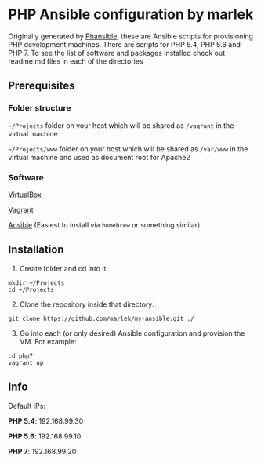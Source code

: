 # PHP Ansible configuration by marlek

Originally generated by [Phansible](https://http://phansible.com), these are Ansible scripts for provisioning PHP development machines. There are scripts for PHP 5.4, PHP 5.6 and PHP 7. To see the list of software and packages installed check out readme.md files in each of the directories

## Prerequisites

### Folder structure

`~/Projects` folder on your host which will be shared as `/vagrant` in the virtual machine

`~/Projects/www` folder on your host which will be shared as `/var/www` in the virtual machine and used as document root for Apache2

### Software

[VirtualBox](https://www.virtualbox.org)

[Vagrant](https://www.vagrantup.com)

[Ansible](http://www.ansible.com) (Easiest to install via `homebrew` or something similar)

## Installation

1. Create folder and cd into it:
```
mkdir ~/Projects
cd ~/Projects
```
2. Clone the repository inside that directory:
```
git clone https://github.com/marlek/my-ansible.git ./
```
3. Go into each (or only desired) Ansible configuration and provision the VM. For example:
```
cd php7
vagrant up
```

## Info

Default IPs:

**PHP 5.4**: 192.168.99.30

**PHP 5.6**: 192.168.99.10

**PHP 7**: 192.168.99.20
